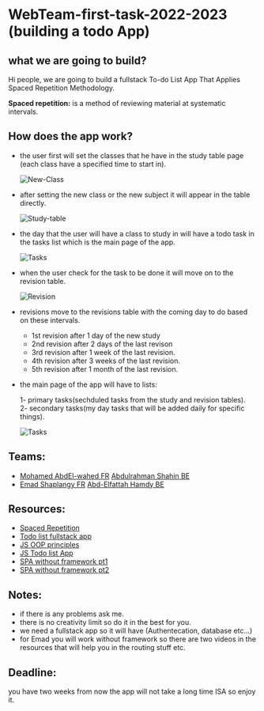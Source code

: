 # WebTeam-first-task-2022-2023 (building a todo App)

## what we are going to build?
   Hi people, we are going to build a fullstack To-do List App That Applies Spaced Repetition Methodology. </br>

   **Spaced repetition:** is a method of reviewing material at systematic intervals.

## How does the app work?
   - the user first will set the classes that he have in the study table page (each class have a specified time to start in).</br>
   
     ![New-Class](https://user-images.githubusercontent.com/53185493/198854582-ef4cdcea-eaf0-4008-b96a-386c0920b92d.png)

   - after setting the new class or the new subject it will appear in the table directly.</br>
   
     ![Study-table](https://user-images.githubusercontent.com/53185493/198854585-d5a0637f-7f19-4854-b366-3d4cb093fb8b.png)

   - the day that the user will have a class to study in will have a todo task in the tasks list which is the main page of the app.</br>
   
     ![Tasks](https://user-images.githubusercontent.com/53185493/198854586-97b990b3-1b37-46e6-8b0e-6d4577cbf7e3.png)

   - when the user check for the task to be done it will move on to the revision table.</br>
   
     ![Revision](https://user-images.githubusercontent.com/53185493/198854584-7c05d23b-ef43-423c-bf9a-ad3e2e8ba82e.png)

   - revisions move to the revisions table with the coming day to do based on these intervals.
   
      - 1st revision after 1 day of the new study 
      - 2nd revision after 2 days of the last revison
      - 3rd revision after 1 week of the last revision.
      - 4th revision after 3 weeks of the last revision.
      - 5th revision after 1 month of the last revision.

   - the main page of the app will have to lists: </br>
   
      1- primary tasks(sechduled tasks from the study and revision tables).</br>
      2- secondary tasks(my day tasks that will be added daily for specific things).</br>
      
      ![Tasks](https://user-images.githubusercontent.com/53185493/198854586-97b990b3-1b37-46e6-8b0e-6d4577cbf7e3.png)

## Teams:
   - [Mohamed AbdEl-wahed FR](https://github.com/Mohamed-Abdelwahed) [Abdulrahman Shahin BE](https://github.com/AbdelrahmanShaheen)
   - [Emad Shaplangy FR](https://github.com/Elshplangy1999) [Abd-Elfattah Hamdy BE](https://github.com/Abdelfattah27)


## Resources:
  - [Spaced Repetition](https://en.wikipedia.org/wiki/Spaced_repetition)
  - [Todo list fullstack app](https://www.youtube.com/watch?v=oJBu2k7OEk8)
  - [JS OOP principles](https://www.theodinproject.com/lessons/node-path-javascript-oop-principles)
  - [JS Todo list App](https://www.theodinproject.com/lessons/node-path-javascript-todo-list)
  - [SPA without framework pt1](https://www.youtube.com/watch?v=6BozpmSjk-Y)
  - [SPA without framework pt2](https://www.youtube.com/watch?v=OstALBk-jTc&t=0s)

## Notes:
  - if there is any problems ask me.
  - there is no creativity limit so do it in the best for you.
  - we need a fullstack app so it will have (Authentecation, database etc...)
  - for Emad you will work without framework so there are two videos in the resources that will help you in the routing stuff etc.


## Deadline:
   you have two weeks from now the app will not take a long time ISA so enjoy it.


    
